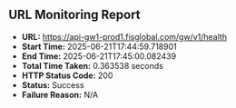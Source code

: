 ## URL Monitoring Report

- **URL:** https://api-gw1-prod1.fisglobal.com/gw/v1/health
- **Start Time:** 2025-06-21T17:44:59.718901
- **End Time:** 2025-06-21T17:45:00.082439
- **Total Time Taken:** 0.363538 seconds
- **HTTP Status Code:** 200
- **Status:** Success
- **Failure Reason:** N/A
